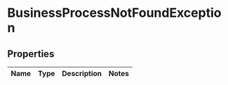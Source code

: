 
# BusinessProcessNotFoundException

## Properties
Name | Type | Description | Notes
------------ | ------------- | ------------- | -------------



